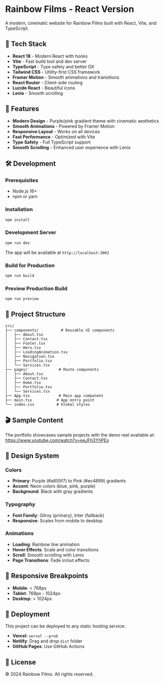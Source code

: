 # Rainbow Films - React Version

A modern, cinematic website for Rainbow Films built with React, Vite, and TypeScript.

## 🚀 Tech Stack

- **React 18** - Modern React with hooks
- **Vite** - Fast build tool and dev server
- **TypeScript** - Type safety and better DX
- **Tailwind CSS** - Utility-first CSS framework
- **Framer Motion** - Smooth animations and transitions
- **React Router** - Client-side routing
- **Lucide React** - Beautiful icons
- **Lenis** - Smooth scrolling

## 🎨 Features

- **Modern Design** - Purple/pink gradient theme with cinematic aesthetics
- **Smooth Animations** - Powered by Framer Motion
- **Responsive Layout** - Works on all devices
- **Fast Performance** - Optimized with Vite
- **Type Safety** - Full TypeScript support
- **Smooth Scrolling** - Enhanced user experience with Lenis

## 🛠️ Development

### Prerequisites
- Node.js 16+ 
- npm or yarn

### Installation
```bash
npm install
```

### Development Server
```bash
npm run dev
```
The app will be available at `http://localhost:3002`

### Build for Production
```bash
npm run build
```

### Preview Production Build
```bash
npm run preview
```

## 📁 Project Structure

```
src/
├── components/          # Reusable UI components
│   ├── About.tsx
│   ├── Contact.tsx
│   ├── Footer.tsx
│   ├── Hero.tsx
│   ├── LoadingAnimation.tsx
│   ├── Navigation.tsx
│   ├── Portfolio.tsx
│   └── Services.tsx
├── pages/              # Route components
│   ├── About.tsx
│   ├── Contact.tsx
│   ├── Home.tsx
│   ├── Portfolio.tsx
│   └── Services.tsx
├── App.tsx             # Main app component
├── main.tsx           # App entry point
└── index.css          # Global styles
```

## 🎬 Sample Content

The portfolio showcases sample projects with the demo reel available at:
https://www.youtube.com/watch?v=eeJFh3YhPEs

## 🎨 Design System

### Colors
- **Primary**: Purple (#a855f7) to Pink (#ec4899) gradients
- **Accent**: Neon colors (blue, pink, purple)
- **Background**: Black with gray gradients

### Typography
- **Font Family**: Gilroy (primary), Inter (fallback)
- **Responsive**: Scales from mobile to desktop

### Animations
- **Loading**: Rainbow line animation
- **Hover Effects**: Scale and color transitions
- **Scroll**: Smooth scrolling with Lenis
- **Page Transitions**: Fade in/out effects

## 📱 Responsive Breakpoints

- **Mobile**: < 768px
- **Tablet**: 768px - 1024px  
- **Desktop**: > 1024px

## 🚀 Deployment

This project can be deployed to any static hosting service:

- **Vercel**: `vercel --prod`
- **Netlify**: Drag and drop `dist` folder
- **GitHub Pages**: Use GitHub Actions

## 📄 License

© 2024 Rainbow Films. All rights reserved.
